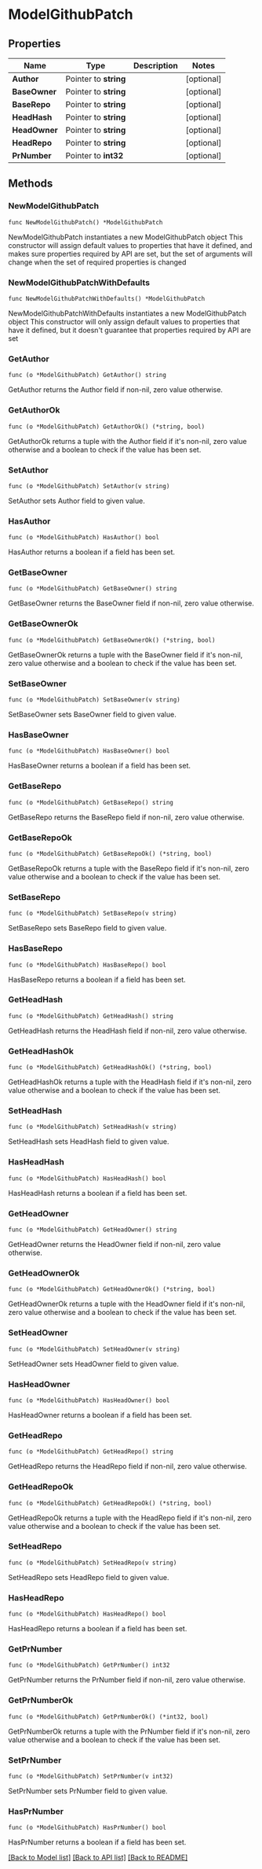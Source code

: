 # ModelGithubPatch

## Properties

Name | Type | Description | Notes
------------ | ------------- | ------------- | -------------
**Author** | Pointer to **string** |  | [optional] 
**BaseOwner** | Pointer to **string** |  | [optional] 
**BaseRepo** | Pointer to **string** |  | [optional] 
**HeadHash** | Pointer to **string** |  | [optional] 
**HeadOwner** | Pointer to **string** |  | [optional] 
**HeadRepo** | Pointer to **string** |  | [optional] 
**PrNumber** | Pointer to **int32** |  | [optional] 

## Methods

### NewModelGithubPatch

`func NewModelGithubPatch() *ModelGithubPatch`

NewModelGithubPatch instantiates a new ModelGithubPatch object
This constructor will assign default values to properties that have it defined,
and makes sure properties required by API are set, but the set of arguments
will change when the set of required properties is changed

### NewModelGithubPatchWithDefaults

`func NewModelGithubPatchWithDefaults() *ModelGithubPatch`

NewModelGithubPatchWithDefaults instantiates a new ModelGithubPatch object
This constructor will only assign default values to properties that have it defined,
but it doesn't guarantee that properties required by API are set

### GetAuthor

`func (o *ModelGithubPatch) GetAuthor() string`

GetAuthor returns the Author field if non-nil, zero value otherwise.

### GetAuthorOk

`func (o *ModelGithubPatch) GetAuthorOk() (*string, bool)`

GetAuthorOk returns a tuple with the Author field if it's non-nil, zero value otherwise
and a boolean to check if the value has been set.

### SetAuthor

`func (o *ModelGithubPatch) SetAuthor(v string)`

SetAuthor sets Author field to given value.

### HasAuthor

`func (o *ModelGithubPatch) HasAuthor() bool`

HasAuthor returns a boolean if a field has been set.

### GetBaseOwner

`func (o *ModelGithubPatch) GetBaseOwner() string`

GetBaseOwner returns the BaseOwner field if non-nil, zero value otherwise.

### GetBaseOwnerOk

`func (o *ModelGithubPatch) GetBaseOwnerOk() (*string, bool)`

GetBaseOwnerOk returns a tuple with the BaseOwner field if it's non-nil, zero value otherwise
and a boolean to check if the value has been set.

### SetBaseOwner

`func (o *ModelGithubPatch) SetBaseOwner(v string)`

SetBaseOwner sets BaseOwner field to given value.

### HasBaseOwner

`func (o *ModelGithubPatch) HasBaseOwner() bool`

HasBaseOwner returns a boolean if a field has been set.

### GetBaseRepo

`func (o *ModelGithubPatch) GetBaseRepo() string`

GetBaseRepo returns the BaseRepo field if non-nil, zero value otherwise.

### GetBaseRepoOk

`func (o *ModelGithubPatch) GetBaseRepoOk() (*string, bool)`

GetBaseRepoOk returns a tuple with the BaseRepo field if it's non-nil, zero value otherwise
and a boolean to check if the value has been set.

### SetBaseRepo

`func (o *ModelGithubPatch) SetBaseRepo(v string)`

SetBaseRepo sets BaseRepo field to given value.

### HasBaseRepo

`func (o *ModelGithubPatch) HasBaseRepo() bool`

HasBaseRepo returns a boolean if a field has been set.

### GetHeadHash

`func (o *ModelGithubPatch) GetHeadHash() string`

GetHeadHash returns the HeadHash field if non-nil, zero value otherwise.

### GetHeadHashOk

`func (o *ModelGithubPatch) GetHeadHashOk() (*string, bool)`

GetHeadHashOk returns a tuple with the HeadHash field if it's non-nil, zero value otherwise
and a boolean to check if the value has been set.

### SetHeadHash

`func (o *ModelGithubPatch) SetHeadHash(v string)`

SetHeadHash sets HeadHash field to given value.

### HasHeadHash

`func (o *ModelGithubPatch) HasHeadHash() bool`

HasHeadHash returns a boolean if a field has been set.

### GetHeadOwner

`func (o *ModelGithubPatch) GetHeadOwner() string`

GetHeadOwner returns the HeadOwner field if non-nil, zero value otherwise.

### GetHeadOwnerOk

`func (o *ModelGithubPatch) GetHeadOwnerOk() (*string, bool)`

GetHeadOwnerOk returns a tuple with the HeadOwner field if it's non-nil, zero value otherwise
and a boolean to check if the value has been set.

### SetHeadOwner

`func (o *ModelGithubPatch) SetHeadOwner(v string)`

SetHeadOwner sets HeadOwner field to given value.

### HasHeadOwner

`func (o *ModelGithubPatch) HasHeadOwner() bool`

HasHeadOwner returns a boolean if a field has been set.

### GetHeadRepo

`func (o *ModelGithubPatch) GetHeadRepo() string`

GetHeadRepo returns the HeadRepo field if non-nil, zero value otherwise.

### GetHeadRepoOk

`func (o *ModelGithubPatch) GetHeadRepoOk() (*string, bool)`

GetHeadRepoOk returns a tuple with the HeadRepo field if it's non-nil, zero value otherwise
and a boolean to check if the value has been set.

### SetHeadRepo

`func (o *ModelGithubPatch) SetHeadRepo(v string)`

SetHeadRepo sets HeadRepo field to given value.

### HasHeadRepo

`func (o *ModelGithubPatch) HasHeadRepo() bool`

HasHeadRepo returns a boolean if a field has been set.

### GetPrNumber

`func (o *ModelGithubPatch) GetPrNumber() int32`

GetPrNumber returns the PrNumber field if non-nil, zero value otherwise.

### GetPrNumberOk

`func (o *ModelGithubPatch) GetPrNumberOk() (*int32, bool)`

GetPrNumberOk returns a tuple with the PrNumber field if it's non-nil, zero value otherwise
and a boolean to check if the value has been set.

### SetPrNumber

`func (o *ModelGithubPatch) SetPrNumber(v int32)`

SetPrNumber sets PrNumber field to given value.

### HasPrNumber

`func (o *ModelGithubPatch) HasPrNumber() bool`

HasPrNumber returns a boolean if a field has been set.


[[Back to Model list]](../README.md#documentation-for-models) [[Back to API list]](../README.md#documentation-for-api-endpoints) [[Back to README]](../README.md)


